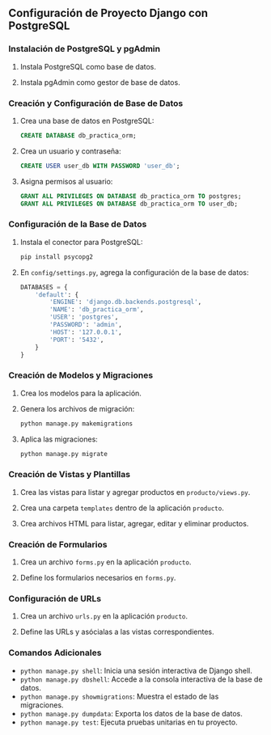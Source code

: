 
## Configuración de Proyecto Django con PostgreSQL

### Instalación de PostgreSQL y pgAdmin

1. Instala PostgreSQL como base de datos.

2. Instala pgAdmin como gestor de base de datos.

### Creación y Configuración de Base de Datos

1. Crea una base de datos en PostgreSQL:

   ```sql
   CREATE DATABASE db_practica_orm;
   ```

2. Crea un usuario y contraseña:

   ```sql
   CREATE USER user_db WITH PASSWORD 'user_db';
   ```

3. Asigna permisos al usuario:

   ```sql
   GRANT ALL PRIVILEGES ON DATABASE db_practica_orm TO postgres;
   GRANT ALL PRIVILEGES ON DATABASE db_practica_orm TO user_db;
   ```


### Configuración de la Base de Datos

1. Instala el conector para PostgreSQL:

   ```bash
   pip install psycopg2
   ```

2. En `config/settings.py`, agrega la configuración de la base de datos:

   ```python
   DATABASES = {
       'default': {
           'ENGINE': 'django.db.backends.postgresql',
           'NAME': 'db_practica_orm',
           'USER': 'postgres',
           'PASSWORD': 'admin',
           'HOST': '127.0.0.1',
           'PORT': '5432',
       }
   }
   ```

### Creación de Modelos y Migraciones

1. Crea los modelos para la aplicación.

2. Genera los archivos de migración:

   ```bash
   python manage.py makemigrations
   ```

3. Aplica las migraciones:

   ```bash
   python manage.py migrate
   ```

### Creación de Vistas y Plantillas

1. Crea las vistas para listar y agregar productos en `producto/views.py`.

2. Crea una carpeta `templates` dentro de la aplicación `producto`.

3. Crea archivos HTML para listar, agregar, editar y eliminar productos.

### Creación de Formularios

1. Crea un archivo `forms.py` en la aplicación `producto`.

2. Define los formularios necesarios en `forms.py`.

### Configuración de URLs

1. Crea un archivo `urls.py` en la aplicación `producto`.

2. Define las URLs y asócialas a las vistas correspondientes.

### Comandos Adicionales

- `python manage.py shell`: Inicia una sesión interactiva de Django shell.
- `python manage.py dbshell`: Accede a la consola interactiva de la base de datos.
- `python manage.py showmigrations`: Muestra el estado de las migraciones.
- `python manage.py dumpdata`: Exporta los datos de la base de datos.
- `python manage.py test`: Ejecuta pruebas unitarias en tu proyecto.

